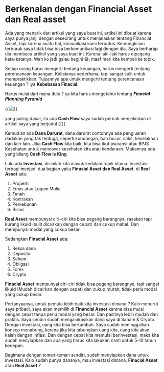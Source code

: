 # Berkenalan dengan Financial Asset dan Real asset


Ada yang menarik dari artikel yang saya buat ini, artikel ini dibuat karena saya punya janji dengan seseorang untuk menjelaskan tentang Financial Asset, tapi karena suatu hal, komunikasi kami terputus. Kemungkinan terburuk saya tidak bisa bisa berkomunikasi lagi dengan dia. Saya berharap dia membaca artikel yang saya buat ini. Karena laki-laki harus dipegang kata-katanya. Wah ko jadi galau begini 😅, maaf mari kita kembali ke topik.

Setiap orang harus mengerti tentang keuangan, harus mengerti tentang perencanaan keuangan. Keliatanya sederhana, tapi sangat sulit untuk mempraktikkan. Tujuannya apa untuk mengerti tentang perencanaan keuangan ? Iya **Kebebasan Finacial**.

Harus mulai dari mana dulu ? ya kita harus mengetahui tentang ***Finacial Planning Pyramid***

{{<image src="https://lh3.googleusercontent.com/WsoywjlqADooO3K1Nql9SJ5WcSYbtMA-ZJUjZsvS1vcINaZxt-PYXfgqkF6ep9zGXrHlBwB_1-zpjr5Dje538p3VOv9nsQ93pCXUNP94ieDD4MhP0agFfqU9uTyx2h2RoaQOi9UO7PWNz5CDQ0fyAK_ecej_DyO-a-3uyh4GHU4fWIDJQBdsPoPYiEKSKTJPdNoOVNdukVECnj03lTfGOk6KLu7bm4yOtLcJ9ZQrcKbZHokO60ioMt-NxbG2sMoH-cY8C6ERZ35dfE_gIPhfQVF-Q8SvhOOHv61tHA-UWneiv30gys17ScCpU9onx1ZOJHMEdnBYT7o4oQ_BB2N-_LLjO2YqRj61f53cLH86NrED2eqasaePbAUZ6XM1wSitSkPgt7HMIb4ERYRlhNj9a3PwOyYtpXTybiNvfUa4bjzOlZ_YQip2b5xzE7SSm8sZtkwxEw-fufT19ZKkbViJdtIMI-nEXfSyxk6zW72XixO1kIA0fSjf6vyZzcAgsfFp_1yugjZRz7m9nlY7K-m-xLjWQRfEyTs7Qgmo7_JhICZQ0v6RP6XyTNP2X7eluiZ_z7owvx8Vi54x2RaNApPfCzqro7d4pEMm10lNfyKSmw58IsfmJTSWmE0tkyWpkIRl9TDW3TNWcPuoTiBHCVc88ZFu-tNl8fqvGFv56Oi09aMcHp4q2gN7z6DUcXk8Bzd5oFcQ6IJw5OC_3O7T1CxgQ9hgWg=w1508-h666-no?authuser=0">}}

yang paling dasar, itu ada **Cash Flow** saya sudah pernah menjelaskan di artikel saya yang berjudul {{<link href="https://muktistorytelling.netlify.app/mencatat_pengluaran_sehari2/" content=CashFlow title="Cash Flow">}}

Kemudian ada **Dana Darurat**, dana darurat contohnya ada pengluaran dadakan yang tak terduga, seperti kondangan, ban bocor, sakit, kecelakaan dan lain-lain. Jika **Cash Flow** kita baik, kita bisa ikut asuransi atau BPJS Kesehatan untuk mencover kesehatan kita atau kendaraan. Makannya ada yang bilang **Cash Flow is King**

Lalu ada **Investasi**, disinilah kita masuk kedalam topik utama. Investasi terbagi menjadi dua bagian yaitu **Finasial Asset dan Real Asset**.
di **Real Asset** ada:
1. Properti
2. Emas atau Logam Mulia
3. Tanah
4. Kontrakan
5. Perkebunan
6. Bisnis

**Real Asset** mempunyai ciri-ciri kita bisa pegang barangnya, rasakan tapi kurang likuid (sulit dicairkan dengan cepat) dan cukup mahal. Dan mempunyai modal yang cukup besar.

Sedangkan **Finacial Asset** ada:
1. Reksa dana
2. Deposito
3. Saham
4. Obligasi
5. Forex
6. Crypto

**Finacial Asset** mempunyai ciri-ciri tidak bisa pegang barangnya, tapi sangat likuid (Mudah dicairkan dengan cepat) dan cukup murah, tidak perlu modal yang cukup besar.

Pertanyaanya, untuk pemula lebih baik kita investasi dimana ? Kalo menurut saya pribadi, saya akan memilih di **Financial Asset** karena bisa mulai dengan cepat tanpa perlu modal yang besar. Dan pastinya lebih mudah dan praktis. Saya sendiri sudah mengalokasikan dana saya di Saham & Crypto. Dengan investasi, uang kita bisa bertumbuh. Saya sudah meninggalkan konsep menabung, karena jika kita tabungkan uang kita, uang kita akan kalah dengan inflasi. Dan dengan cepat kita memulai berinvestasi, maka kita sudah menyiapkan dan apa yang harus kita lakukan nanti untuk 5-10 tahun kedepan.

Bagimana dengan teman-teman sendiri, sudah menyiapkan dana untuk investasi. Kalo sudah punya dananya, mau investasi dimana, **Finacial Asset** atau **Real Asset** ?






